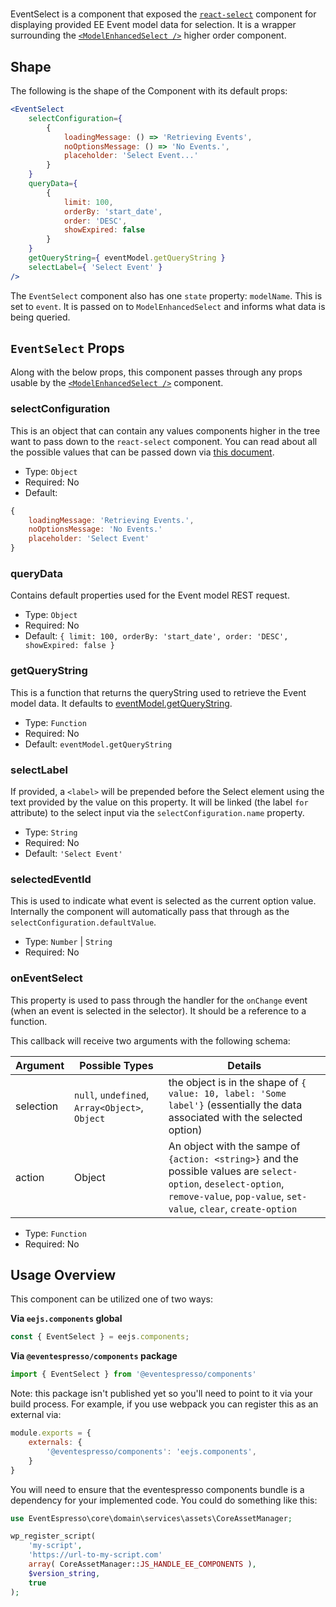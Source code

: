 # <EventSelect />

EventSelect is a component that exposed the [`react-select`](https://deploy-preview-2289--react-select.netlify.com/home) component for displaying provided EE Event model data for selection. It is a wrapper surrounding the [`<ModelEnhancedSelect />`](model-select.md) higher order component.

## Shape

The following is the shape of the Component with its default props:

```jsx
<EventSelect
    selectConfiguration={
        {
            loadingMessage: () => 'Retrieving Events',
            noOptionsMessage: () => 'No Events.',
            placeholder: 'Select Event...'
        }
    }
    queryData={
        {
            limit: 100,
            orderBy: 'start_date',
            order: 'DESC',
            showExpired: false
        }
    }
    getQueryString={ eventModel.getQueryString }
    selectLabel={ 'Select Event' }
/>
```

The `EventSelect` component also has one `state` property: `modelName`.  This is set to `event`.  It is passed on to `ModelEnhancedSelect` and informs what data is being queried.

## `EventSelect` Props

Along with the below props, this component passes through any props usable by the [`<ModelEnhancedSelect />`](model-select.md) component.

### selectConfiguration

This is an object that can contain any values components higher in the tree want to pass down to the `react-select` component.  You can read about all the possible values that can be passed down via [this document](https://deploy-preview-2289--react-select.netlify.com/props).

- Type: `Object`
- Required: No
- Default:
```js
{
    loadingMessage: 'Retrieving Events.',
    noOptionsMessage: 'No Events.'
    placeholder: 'Select Event'
}
```

### queryData

Contains default properties used for the Event model REST request.

- Type: `Object`
- Required: No
- Default: `{ limit: 100, orderBy: 'start_date', order: 'DESC', showExpired: false }`

### getQueryString

This is a function that returns the queryString used to retrieve the Event model data. It defaults to [eventModel.getQueryString](../../../../../assets/src/data/model/event/index.js).

- Type: `Function`
- Required: No
- Default: `eventModel.getQueryString`

### selectLabel

If provided, a `<label>` will be prepended before the Select element using the text provided by the value on this property.  It will be linked (the label `for` attribute) to the select input via the `selectConfiguration.name` property.

- Type: `String`
- Required: No
- Default: `'Select Event'`

### selectedEventId

This is used to indicate what event is selected as the current option value.  Internally the component will automatically pass that through as the `selectConfiguration.defaultValue`.

- Type: `Number` | `String`
- Required: No

### onEventSelect

This property is used to pass through the handler for the `onChange` event (when an event is selected in the selector).  It should be a reference to a function.

This callback will receive two arguments with the following schema:

| Argument | Possible Types | Details |
| -------- | --------------- | ------- |
| selection | `null`, `undefined`, `Array<Object>`, `Object` | the object is in the shape of `{ value: 10, label: 'Some label'}` (essentially the data associated with the selected option) |
| action | Object | An object with the sampe of `{action: <string>}` and the possible values are `select-option`, `deselect-option`, `remove-value`, `pop-value`, `set-value`, `clear`, `create-option` |


- Type: `Function`
- Required: No

## Usage Overview

This component can be utilized one of two ways:

**Via `eejs.components` global**

```js
const { EventSelect } = eejs.components;
```

**Via `@eventespresso/components` package**

```js
import { EventSelect } from '@eventespresso/components'
```

Note: this package isn't published yet so you'll need to point to it via your build process. For example, if you use webpack you can register this as an external via:

```js
module.exports = {
    externals: {
        '@eventespresso/components': 'eejs.components',
    }
}
```

You will need to ensure that the eventespresso components bundle is a dependency for your implemented code.  You could do something like this:

```php
use EventEspresso\core\domain\services\assets\CoreAssetManager;

wp_register_script(
    'my-script',
    'https://url-to-my-script.com'
    array( CoreAssetManager::JS_HANDLE_EE_COMPONENTS ),
    $version_string,
    true
);
```
